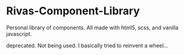 # Rivas-Component-Library
Personal library of components. All made with html5, scss, and vanilla javascript.


deprecated. Not being used. I basically tried to reinvent a wheel...
